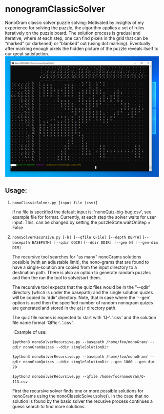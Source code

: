 # nonogramClassicSolver
NonoGram classic solver puzzle solving:  Motivated by insights of my experience for solving the puzzle, the algorithm applies a set of rules iteratively on the puzzle board. The solution process is gradual and iterative, where at each step, one can find pixels in the grid that can be “marked” (or darkened) or “blanked” out (using dot marking).  Eventually after marking enough pixels the hidden picture of the puzzle reveals itself to our great satisfaction. 
![NonoGram Run on Terminal ](nonoCapture.PNG)

## Usage:

1. ```nonoClassicSolver.py [input file (csv)]```

   if no file is specified the default input is: 'nonoQuiz-big-bug.csv', see example file for format.
   Currently, at each step the solver waits for user input. This, can be changed by setting the 
   puzzleState.waitOnStep = False 
   
2. ```nonoSolverRecursive.py [-h] [--qfile QFile] [--depth DEPTH]```
                          ```[--basepath BASEPATH] [--qdir QDIR]```
                          ```[--ddir DDIR] [--gen N] [--gen-dim DIM]```
                          
                         
                          
   The recursive tool searches for "as many" nonoGrams solutions possible (with an adjustable limit), the nono-grams that are found to have a single-solution are copied from the input directory to a destination path. There is also an option to generate random puzzles and then the run the tool to solve/sort them.
 
   The recursive tool expects that the quiz files would be in the "--qdir' directory (which is under the
     basepath) and the single solution quizes will be copied to 'ddir' directory. Note, that in case where the '--gen' option is used then the specified number of random nonogram quizes are generated and stored in the `qdir` directory path.
    
     The quiz file names is expected to start with  'Q-'..'.csv' and the solution file
     name format 'QPic-'..'.csv'. 
     
    -Example of use:
    
     ```$python3 nonoSolverRecursive.py --basepath /home/foo/nonoGram/ --qdir nonoGramQuizes --ddir singleSolutionDir```
     
     ```$python3 nonoSolverRecursive.py --basepath /home/foo/nonoGram/ --qdir nonoGramQuizes --ddir singleSolutionDir --gen 1000 --gen-dim 20```
    
     ```$python3 nonoSolverRecursive.py --qfile /home/foo/nonoGram/Q-113.csv```


   First the recursive solver finds one or more possible solutions for nonoGrams using the nonoClassicSolver.solve(). In the case that no solution is found by the basic solver the recusive process continues a guess search to find more solutions.
    

